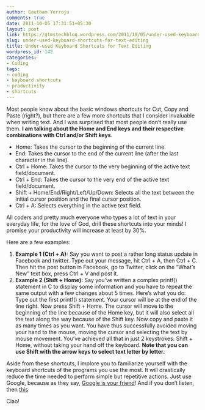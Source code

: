 ```yaml
---
author: Gautham Yerroju
comments: true
date: 2011-10-05 17:31:51+05:30
layout: post
link: https://gtmstechblog.wordpress.com/2011/10/05/under-used-keyboard-shortcuts-for-text-editing/
slug: under-used-keyboard-shortcuts-for-text-editing
title: Under-used Keyboard Shortcuts for Text Editing
wordpress_id: 142
categories:
- Coding
tags:
- coding
- keyboard shortcuts
- productivity
- shortcuts
---
```


Most people know about the basic windows shortcuts for Cut, Copy and Paste (right?), but there are a few more shortcuts that I consider invaluable when writing text. And I was surprised that most people don’t really use them. **I am talking about the Home and End keys and their respective combinations with Ctrl and/or Shift keys**.

  * Home: Takes the cursor to the beginning of the current line.
  * End: Takes the cursor to the end of the current line (after the last character in the line).
  * Ctrl + Home: Takes the cursor to the very beginning of the active text field/document.
  * Ctrl + End: Takes the cursor to the very end of the active text field/document.
  * Shift + Home/End/Right/Left/Up/Down: Selects all the text between the initial cursor position and the final cursor position.
  * Ctrl + A: Selects everything in the active text field. 

All coders and pretty much everyone who types a lot of text in your everyday life, for the love of God, drill these shortcuts into your minds! I promise your productivity will increase at least by 30%.

Here are a few examples:

  1.  **Example 1 (Ctrl + A):** Say you want to post a rather long status update in Facebook and twitter. Type out your message, hit Ctrl + A, then Ctrl + C. Then hit the post button in Facebook, go to Twitter, click on the “What’s New” text box, press Ctrl + V and post it.
  2.  **Example 2 (Shift + Home):** Say you’ve written a complex printf() statement in C to display some information and you have to repeat the same output with a few changes about 5 times. Here’s what you do: Type out the first printf() statement. Your cursor will be at the end of the line right. Now press Shift + Home. The cursor will move to the beginning of the line because of the Home key, but it will also select all the text along the way because of the Shift key. Now copy and paste it as many times as you want. You have thus successfully avoided moving your hand to the mouse, moving the cursor and selecting the text by mouse movement. You’ve achieved all that in just 2 keystrokes: Shift + Home, without taking your hand off the keyboard. **Note that you can use Shift with the arrow keys to select text letter by letter.** 

Aside from these shortcuts, I implore you to familiarize yourself with the keyboard shortcuts of the programs you use the most. It will drastically reduce the time needed to perform simple but repetitive actions. Just use Google, because as they say, [Google is your friend](http://www.giyf.com/)! And if you don’t listen, then [this](http://justfuckinggoogleit.com/)

Ciao!
